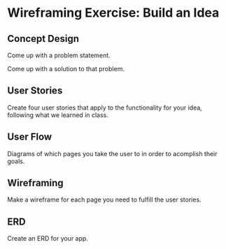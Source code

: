 # Wireframing Exercise: Build an Idea

## Concept Design

Come up with a problem statement.

Come up with a solution to that problem.

## User Stories

Create four user stories that apply to the functionality for your idea, following what we learned in class.

## User Flow
Diagrams of which pages you take the user to in order to acomplish their goals.

## Wireframing

Make a wireframe for each page you need to fulfill the user stories.

## ERD
Create an ERD for your app.

